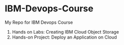 # IBM-Devops-Course
My Repo for IBM Devops Course

1. Hands on Labs: Creating IBM Cloud Object Storage
2. Hands-on Project: Deploy an Application on Cloud
